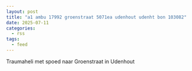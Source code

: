 ```yaml
---
layout: post
title: "a1 ambu 17992 groenstraat 5071ea udenhout udenht bon 103082"
date: 2025-07-11
categories: 
  - rss
tags: 
  - feed
---
```


Traumaheli met spoed naar Groenstraat in Udenhout
